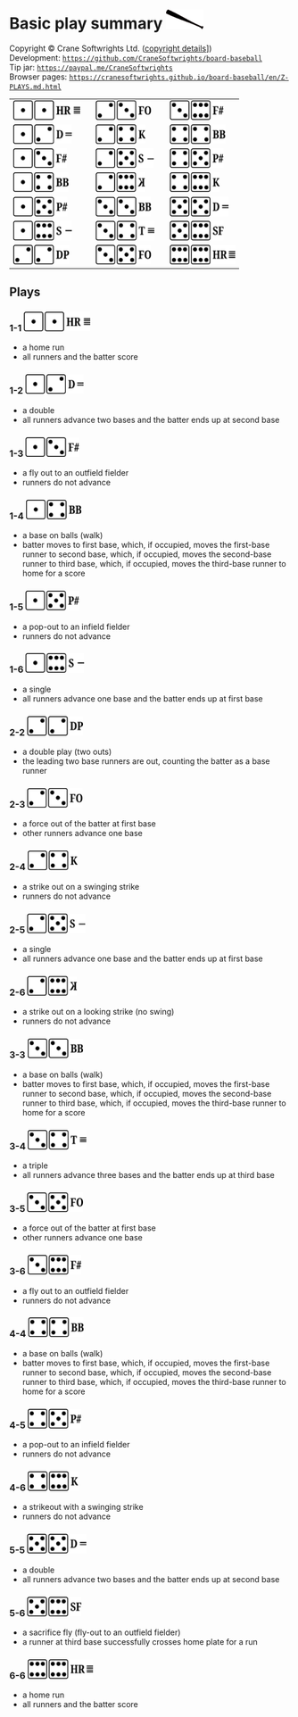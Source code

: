 # Basic play summary <img alt="" src="../shared/z-batting.png" style="height:35px"/>

Copyright © Crane Softwrights Ltd. ([copyright details](../COPYRIGHT.md)])  
Development: [`https://github.com/CraneSoftwrights/board-baseball`](https://github.com/CraneSoftwrights/board-baseball)  
Tip jar: [`https://paypal.me/CraneSoftwrights`](https://paypal.me/CraneSoftwrights)  
Browser pages: [`https://cranesoftwrights.github.io/board-baseball/en/Z-PLAYS.md.html`](https://cranesoftwrights.github.io/board-baseball/en/Z-PLAYS.md.html)  

| | | | | |
| :--- | :--- | :--- | :--- | :--- |
|[<img alt="" src="../shared/z-1-1.png" style="height:35px"/>](Z-PLAYS.md#1-1-)| |[<img alt="" src="../shared/z-2-3.png" style="height:35px"/>](Z-PLAYS.md#2-3-)| |[<img alt="" src="../shared/z-3-6.png" style="height:35px"/>](Z-PLAYS.md#3-6-)|
|[<img alt="" src="../shared/z-1-2.png" style="height:35px"/>](Z-PLAYS.md#1-2-)| |[<img alt="" src="../shared/z-2-4.png" style="height:35px"/>](Z-PLAYS.md#2-4-)| |[<img alt="" src="../shared/z-4-4.png" style="height:35px"/>](Z-PLAYS.md#4-4-)|
|[<img alt="" src="../shared/z-1-3.png" style="height:35px"/>](Z-PLAYS.md#1-3-)| |[<img alt="" src="../shared/z-2-5.png" style="height:35px"/>](Z-PLAYS.md#2-5-)| |[<img alt="" src="../shared/z-4-5.png" style="height:35px"/>](Z-PLAYS.md#4-5-)|
|[<img alt="" src="../shared/z-1-4.png" style="height:35px"/>](Z-PLAYS.md#1-4-)| |[<img alt="" src="../shared/z-2-6.png" style="height:35px"/>](Z-PLAYS.md#2-6-)| |[<img alt="" src="../shared/z-4-6.png" style="height:35px"/>](Z-PLAYS.md#4-6-)|
|[<img alt="" src="../shared/z-1-5.png" style="height:35px"/>](Z-PLAYS.md#1-5-)| |[<img alt="" src="../shared/z-3-3.png" style="height:35px"/>](Z-PLAYS.md#3-3-)| |[<img alt="" src="../shared/z-5-5.png" style="height:35px"/>](Z-PLAYS.md#5-5-)|
|[<img alt="" src="../shared/z-1-6.png" style="height:35px"/>](Z-PLAYS.md#1-6-)| |[<img alt="" src="../shared/z-3-4.png" style="height:35px"/>](Z-PLAYS.md#3-4-)| |[<img alt="" src="../shared/z-5-6.png" style="height:35px"/>](Z-PLAYS.md#5-6-)|
|[<img alt="" src="../shared/z-2-2.png" style="height:35px"/>](Z-PLAYS.md#2-2-)| |[<img alt="" src="../shared/z-3-5.png" style="height:35px"/>](Z-PLAYS.md#3-5-)| |[<img alt="" src="../shared/z-6-6.png" style="height:35px"/>](Z-PLAYS.md#6-6-)|
    
## Plays

### 1-1 <img alt="" src="../shared/z-1-1.png" style="height:35px"/>

- a home run
- all runners and the batter score

### 1-2 <img alt="" src="../shared/z-1-2.png" style="height:35px"/>

- a double
- all runners advance two bases and the batter ends up at second base

### 1-3 <img alt="" src="../shared/z-1-3.png" style="height:35px"/>

- a fly out to an outfield fielder
- runners do not advance

### 1-4 <img alt="" src="../shared/z-1-4.png" style="height:35px"/>

- a base on balls (walk)
- batter moves to first base, which, if occupied, moves the first-base runner to second base, which, if occupied, moves the second-base runner to third base, which, if occupied, moves the third-base runner to home for a score

### 1-5 <img alt="" src="../shared/z-1-5.png" style="height:35px"/>

- a pop-out to an infield fielder
- runners do not advance

### 1-6 <img alt="" src="../shared/z-1-6.png" style="height:35px"/>

- a single
- all runners advance one base and the batter ends up at first base

### 2-2 <img alt="" src="../shared/z-2-2.png" style="height:35px"/>

- a double play (two outs)
- the leading two base runners are out, counting the batter as a base runner

### 2-3 <img alt="" src="../shared/z-2-3.png" style="height:35px"/>

- a force out of the batter at first base
- other runners advance one base

### 2-4 <img alt="" src="../shared/z-2-4.png" style="height:35px"/>

- a strike out on a swinging strike
- runners do not advance

### 2-5 <img alt="" src="../shared/z-2-5.png" style="height:35px"/>

- a single
- all runners advance one base and the batter ends up at first base

### 2-6 <img alt="" src="../shared/z-2-6.png" style="height:35px"/>

- a strike out on a looking strike (no swing)
- runners do not advance

### 3-3 <img alt="" src="../shared/z-3-3.png" style="height:35px"/>

- a base on balls (walk)
- batter moves to first base, which, if occupied, moves the first-base runner to second base, which, if occupied, moves the second-base runner to third base, which, if occupied, moves the third-base runner to home for a score

### 3-4 <img alt="" src="../shared/z-3-4.png" style="height:35px"/>

- a triple
- all runners advance three bases and the batter ends up at third base

### 3-5 <img alt="" src="../shared/z-3-5.png" style="height:35px"/>

- a force out of the batter at first base
- other runners advance one base

### 3-6 <img alt="" src="../shared/z-3-6.png" style="height:35px"/>

- a fly out to an outfield fielder
- runners do not advance

### 4-4 <img alt="" src="../shared/z-4-4.png" style="height:35px"/>

- a base on balls (walk)
- batter moves to first base, which, if occupied, moves the first-base runner to second base, which, if occupied, moves the second-base runner to third base, which, if occupied, moves the third-base runner to home for a score

### 4-5 <img alt="" src="../shared/z-4-5.png" style="height:35px"/>

- a pop-out to an infield fielder
- runners do not advance

### 4-6 <img alt="" src="../shared/z-4-6.png" style="height:35px"/>

- a strikeout with a swinging strike
- runners do not advance

### 5-5 <img alt="" src="../shared/z-5-5.png" style="height:35px"/>

- a double
- all runners advance two bases and the batter ends up at second base

### 5-6 <img alt="" src="../shared/z-5-6.png" style="height:35px"/>

- a sacrifice fly (fly-out to an outfield fielder)
- a runner at third base successfully crosses home plate for a run

### 6-6 <img alt="" src="../shared/z-6-6.png" style="height:35px"/>

- a home run
- all runners and the batter score


